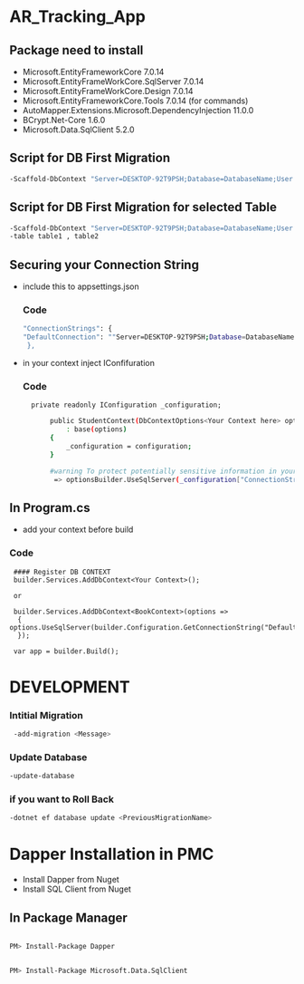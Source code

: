 # AR_Tracking_App
 
 <!-- @format -->

## Package need to install

- Microsoft.EntityFrameworkCore 7.0.14
- Microsoft.EntityFrameWorkCore.SqlServer 7.0.14
- Microsoft.EntityFrameWorkCore.Design 7.0.14
- Microsoft.EntityFrameworkCore.Tools 7.0.14 (for commands)
- AutoMapper.Extensions.Microsoft.DependencyInjection 11.0.0
- BCrypt.Net-Core 1.6.0
- Microsoft.Data.SqlClient 5.2.0

## Script for DB First Migration

```bash
-Scaffold-DbContext "Server=DESKTOP-92T9PSH;Database=DatabaseName;User Id=ServerUserName;Password=ServerPassword;TrustServerCertificate=True;" Microsoft.EntityFrameworkCore.SqlServer -OutputDir ScaffoldContextModel -f
```

## Script for DB First Migration for selected Table

```bash
-Scaffold-DbContext "Server=DESKTOP-92T9PSH;Database=DatabaseName;User Id=ServerUserName;Password=ServerPassword;TrustServerCertificate=True;" Microsoft.EntityFrameworkCore.SqlServer -OutputDir ScaffoldContextModel -f
-table table1 , table2
```

## Securing your Connection String

- include this to appsettings.json

  ### Code

  ```bash
  "ConnectionStrings": {
  "DefaultConnection": ""Server=DESKTOP-92T9PSH;Database=DatabaseName;User Id=ServerUserName;Password=ServerPassword;TrustServerCertificate=True;"
   },
  ```

- in your context inject IConfifuration
  ### Code
        private readonly IConfiguration _configuration;

```bash
          public StudentContext(DbContextOptions<Your Context here> options, IConfiguration configuration)
              : base(options)
          {
              _configuration = configuration;
          }

          #warning To protect potentially sensitive information in your connection string, you should move it out of source code. You can avoid scaffolding the connection string by using the Name= syntax to read it from configuration - see https://go.microsoft.com/fwlink/?linkid=2131148. For more guidance on storing connection strings, see http://go.microsoft.com/fwlink/?LinkId=723263.
           => optionsBuilder.UseSqlServer(_configuration["ConnectionStrings:DefaultConnection"]);
```

## In Program.cs

- add your context before build

### Code

     #### Register DB CONTEXT
     builder.Services.AddDbContext<Your Context>();

     or

     builder.Services.AddDbContext<BookContext>(options =>
      {
    options.UseSqlServer(builder.Configuration.GetConnectionString("DefaultConnection"));
      });

     var app = builder.Build();

# DEVELOPMENT

### Intitial Migration

```bash
 -add-migration <Message>
```

### Update Database

```bash
-update-database
```

### if you want to Roll Back

```bash
-dotnet ef database update <PreviousMigrationName>
```




# Dapper Installation in PMC
 - Install Dapper from Nuget
 - Install SQL Client from Nuget

 ## In Package Manager
 ``````bash

 PM> Install-Package Dapper

 ``````

  ``````bash

 PM> Install-Package Microsoft.Data.SqlClient

 ``````




